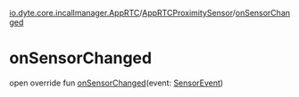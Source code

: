 [io.dyte.core.incallmanager.AppRTC](../index.md)/[AppRTCProximitySensor](index.md)/[onSensorChanged](on-sensor-changed.md)

# onSensorChanged


open override fun [onSensorChanged](on-sensor-changed.md)(event: [SensorEvent](https://developer.android.com/reference/kotlin/android/hardware/SensorEvent.html))
